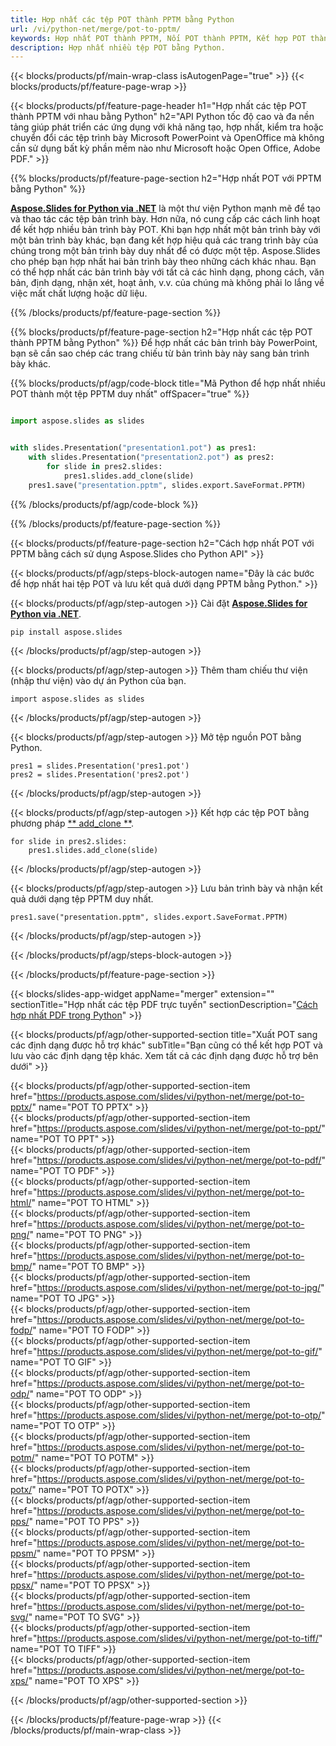 ```yaml
---
title: Hợp nhất các tệp POT thành PPTM bằng Python
url: /vi/python-net/merge/pot-to-pptm/
keywords: Hợp nhất POT thành PPTM, Nối POT thành PPTM, Kết hợp POT thành PPTM, PowerPoint, Bản trình bày, PPTM, Python, Aspose
description: Hợp nhất nhiều tệp POT bằng Python.
---
```


{{< blocks/products/pf/main-wrap-class isAutogenPage="true" >}}
{{< blocks/products/pf/feature-page-wrap >}}

{{< blocks/products/pf/feature-page-header h1="Hợp nhất các tệp POT thành PPTM với nhau bằng Python" h2="API Python tốc độ cao và đa nền tảng giúp phát triển các ứng dụng với khả năng tạo, hợp nhất, kiểm tra hoặc chuyển đổi các tệp trình bày Microsoft PowerPoint và OpenOffice mà không cần sử dụng bất kỳ phần mềm nào như Microsoft hoặc Open Office, Adobe PDF." >}}

{{% blocks/products/pf/feature-page-section h2="Hợp nhất POT với PPTM bằng Python" %}}

[**Aspose.Slides for Python via .NET**](https://products.aspose.com/slides/vi/python-net/) là một thư viện Python mạnh mẽ để tạo và thao tác các tệp bản trình bày. Hơn nữa, nó cung cấp các cách linh hoạt để kết hợp nhiều bản trình bày POT. Khi bạn hợp nhất một bản trình bày với một bản trình bày khác, bạn đang kết hợp hiệu quả các trang trình bày của chúng trong một bản trình bày duy nhất để có được một tệp. Aspose.Slides cho phép bạn hợp nhất hai bản trình bày theo những cách khác nhau. Bạn có thể hợp nhất các bản trình bày với tất cả các hình dạng, phong cách, văn bản, định dạng, nhận xét, hoạt ảnh, v.v. của chúng mà không phải lo lắng về việc mất chất lượng hoặc dữ liệu.

{{% /blocks/products/pf/feature-page-section %}}

{{% blocks/products/pf/feature-page-section  h2="Hợp nhất các tệp POT thành PPTM bằng Python" %}}
Để hợp nhất các bản trình bày PowerPoint, bạn sẽ cần sao chép các trang chiếu từ bản trình bày này sang bản trình bày khác.

{{% blocks/products/pf/agp/code-block title="Mã Python để hợp nhất nhiều POT thành một tệp PPTM duy nhất" offSpacer="true" %}}

```python

import aspose.slides as slides


with slides.Presentation("presentation1.pot") as pres1:
    with slides.Presentation("presentation2.pot") as pres2:
        for slide in pres2.slides:
            pres1.slides.add_clone(slide)
    pres1.save("presentation.pptm", slides.export.SaveFormat.PPTM)
```


{{% /blocks/products/pf/agp/code-block %}}

{{% /blocks/products/pf/feature-page-section %}}

{{< blocks/products/pf/feature-page-section  h2="Cách hợp nhất POT với PPTM bằng cách sử dụng Aspose.Slides cho Python API" >}}

{{< blocks/products/pf/agp/steps-block-autogen name="Đây là các bước để hợp nhất hai tệp POT và lưu kết quả dưới dạng PPTM bằng Python." >}}

{{< blocks/products/pf/agp/step-autogen >}}
Cài đặt [**Aspose.Slides for Python via .NET**](https://products.aspose.com/slides/vi/python-net/).
```
pip install aspose.slides
```
{{< /blocks/products/pf/agp/step-autogen >}}

{{< blocks/products/pf/agp/step-autogen >}}
Thêm tham chiếu thư viện (nhập thư viện) vào dự án Python của bạn.
```
import aspose.slides as slides
```
{{< /blocks/products/pf/agp/step-autogen >}}

{{< blocks/products/pf/agp/step-autogen >}}
Mở tệp nguồn POT bằng Python.
```
pres1 = slides.Presentation('pres1.pot')
pres2 = slides.Presentation('pres2.pot')
```
{{< /blocks/products/pf/agp/step-autogen >}}

{{< blocks/products/pf/agp/step-autogen >}}
Kết hợp các tệp POT bằng phương pháp [** add_clone **](https://reference.aspose.com/slides/python-net/aspose.slides/islidecollection/#methods).
```
for slide in pres2.slides:
    pres1.slides.add_clone(slide)
```
{{< /blocks/products/pf/agp/step-autogen >}}

{{< blocks/products/pf/agp/step-autogen >}}
Lưu bản trình bày và nhận kết quả dưới dạng tệp PPTM duy nhất.
```
pres1.save("presentation.pptm", slides.export.SaveFormat.PPTM)
```

{{< /blocks/products/pf/agp/step-autogen >}}

{{< /blocks/products/pf/agp/steps-block-autogen >}}

{{< /blocks/products/pf/feature-page-section >}}

{{< blocks/slides-app-widget  appName="merger" extension="" sectionTitle="Hợp nhất các tệp PDF trực tuyến" sectionDescription="[Cách hợp nhất PDF trong Python](https://products.aspose.com/slides/vi/python-net/merge/pdf/)" >}}

{{< blocks/products/pf/agp/other-supported-section title="Xuất POT sang các định dạng được hỗ trợ khác" subTitle="Bạn cũng có thể kết hợp POT và lưu vào các định dạng tệp khác. Xem tất cả các định dạng được hỗ trợ bên dưới" >}}

{{< blocks/products/pf/agp/other-supported-section-item href="https://products.aspose.com/slides/vi/python-net/merge/pot-to-pptx/" name="POT TO PPTX" >}}  
{{< blocks/products/pf/agp/other-supported-section-item href="https://products.aspose.com/slides/vi/python-net/merge/pot-to-ppt/" name="POT TO PPT" >}}  
{{< blocks/products/pf/agp/other-supported-section-item href="https://products.aspose.com/slides/vi/python-net/merge/pot-to-pdf/" name="POT TO PDF" >}}  
{{< blocks/products/pf/agp/other-supported-section-item href="https://products.aspose.com/slides/vi/python-net/merge/pot-to-html/" name="POT TO HTML" >}}  
{{< blocks/products/pf/agp/other-supported-section-item href="https://products.aspose.com/slides/vi/python-net/merge/pot-to-png/" name="POT TO PNG" >}}  
{{< blocks/products/pf/agp/other-supported-section-item href="https://products.aspose.com/slides/vi/python-net/merge/pot-to-bmp/" name="POT TO BMP" >}}  
{{< blocks/products/pf/agp/other-supported-section-item href="https://products.aspose.com/slides/vi/python-net/merge/pot-to-jpg/" name="POT TO JPG" >}}  
{{< blocks/products/pf/agp/other-supported-section-item href="https://products.aspose.com/slides/vi/python-net/merge/pot-to-fodp/" name="POT TO FODP" >}}  
{{< blocks/products/pf/agp/other-supported-section-item href="https://products.aspose.com/slides/vi/python-net/merge/pot-to-gif/" name="POT TO GIF" >}}  
{{< blocks/products/pf/agp/other-supported-section-item href="https://products.aspose.com/slides/vi/python-net/merge/pot-to-odp/" name="POT TO ODP" >}}  
{{< blocks/products/pf/agp/other-supported-section-item href="https://products.aspose.com/slides/vi/python-net/merge/pot-to-otp/" name="POT TO OTP" >}}  
{{< blocks/products/pf/agp/other-supported-section-item href="https://products.aspose.com/slides/vi/python-net/merge/pot-to-potm/" name="POT TO POTM" >}}  
{{< blocks/products/pf/agp/other-supported-section-item href="https://products.aspose.com/slides/vi/python-net/merge/pot-to-potx/" name="POT TO POTX" >}}  
{{< blocks/products/pf/agp/other-supported-section-item href="https://products.aspose.com/slides/vi/python-net/merge/pot-to-pps/" name="POT TO PPS" >}}  
{{< blocks/products/pf/agp/other-supported-section-item href="https://products.aspose.com/slides/vi/python-net/merge/pot-to-ppsm/" name="POT TO PPSM" >}}  
{{< blocks/products/pf/agp/other-supported-section-item href="https://products.aspose.com/slides/vi/python-net/merge/pot-to-ppsx/" name="POT TO PPSX" >}}  
{{< blocks/products/pf/agp/other-supported-section-item href="https://products.aspose.com/slides/vi/python-net/merge/pot-to-svg/" name="POT TO SVG" >}}  
{{< blocks/products/pf/agp/other-supported-section-item href="https://products.aspose.com/slides/vi/python-net/merge/pot-to-tiff/" name="POT TO TIFF" >}}  
{{< blocks/products/pf/agp/other-supported-section-item href="https://products.aspose.com/slides/vi/python-net/merge/pot-to-xps/" name="POT TO XPS" >}}  


{{< /blocks/products/pf/agp/other-supported-section >}}

{{< /blocks/products/pf/feature-page-wrap >}}
{{< /blocks/products/pf/main-wrap-class >}}